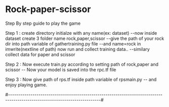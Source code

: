 # Rock-paper-scissor

Step By step guide to play the game

Step 1 : create directory initialze with any name(ex: dataset)
       --now inside dataset create 3 folder name rock,paper,scissor
       --give the path of your rock dir into path variable of gathertraining.py file
       --and name=rock in imwrite(nextline of path) now run and collect training data..
       --similary collect data for paper and scissor
     
     
     
Step 2 : Now execute train.py according to setting path of rock,paper and scissor
       -- Now your model is saved into the rpc.tf file
    
Step 3 : Now give path of rps.tf inside path variable of rpsmain.py
       -- and enjoy playing game.
       
#---------------------------------------------------------------------------------------------------------------------------#
